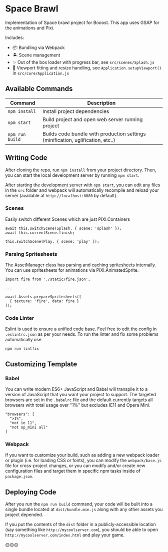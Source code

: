 # Space Brawl
Implementation of Space brawl project for Booost. This app uses GSAP for the animations and Pixi.


Includes:
* 📦 Bundling via Webpack
* 🏝 Scene management
* ✨ Out of the box loader with progress bar, see `src/scenes/Splash.js`
* 📐 Viewport fitting and resize handling, see `Application.setupViewport()` in `src/core/Application.js`

## Available Commands

| Command | Description |
|---------|-------------|
| `npm install` | Install project dependencies |
| `npm start` | Build project and open web server running project |
| `npm run build` | Builds code bundle with production settings (minification, uglification, etc..) |

## Writing Code

After cloning the repo, run `npm install` from your project directory. Then, you can start the local development
server by running `npm start`.


After starting the development server with `npm start`, you can edit any files in the `src` folder
and webpack will automatically recompile and reload your server (available at `http://localhost:8080`
by default).

### Scenes
Easily switch different Scenes which are just PIXI.Containers
```
await this.switchScene(Splash, { scene: 'splash' });
await this.currentScene.finish;

this.switchScene(Play, { scene: 'play' });
```

### Parsing Spritesheets
The AssetManager class has parsing and caching spritesheets internally. You can use spritesheets for animations via PIXI.AnimatedSprite.
```
import fire from './static/fire.json';

...

await Assets.prepareSpritesheets([
  { texture: 'fire', data: fire }
]);
```

### Code Linter

Eslint is used to ensure a unified code base. Feel free to edit the config in `.eslintrc.json` as per your needs.
To run the linter and fix some problems automatically use
```
npm run lintfix
```
## Customizing Template

### Babel
You can write modern ES6+ JavaScript and Babel will transpile it to a version of JavaScript that you
want your project to support. The targeted browsers are set in the `.babelrc` file and the default currently
targets all browsers with total usage over "1%" but excludes IE11 and Opera Mini.

  ```
  "browsers": [
    ">1%",
    "not ie 11",
    "not op_mini all"
  ]
  ```

### Webpack
If you want to customize your build, such as adding a new webpack loader or plugin (i.e. for loading CSS or fonts), you can
modify the `webpack/base.js` file for cross-project changes, or you can modify and/or create
new configuration files and target them in specific npm tasks inside of `package.json`.

## Deploying Code
After you run the `npm run build` command, your code will be built into a single bundle located at 
`dist/bundle.min.js` along with any other assets you project depended. 

If you put the contents of the `dist` folder in a publicly-accessible location (say something like `http://mycoolserver.com`), 
you should be able to open `http://mycoolserver.com/index.html` and play your game.

🟡🟡🟡